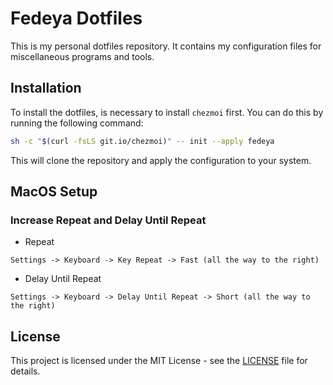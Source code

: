 # Fedeya Dotfiles

This is my personal dotfiles repository. It contains my configuration files for miscellaneous programs and tools.

## Installation

To install the dotfiles, is necessary to install `chezmoi` first. You can do this by running the following command:

```bash
sh -c "$(curl -fsLS git.io/chezmoi)" -- init --apply fedeya
```

This will clone the repository and apply the configuration to your system.

## MacOS Setup

### Increase Repeat and Delay Until Repeat

- Repeat

```
Settings -> Keyboard -> Key Repeat -> Fast (all the way to the right)
```

- Delay Until Repeat

```
Settings -> Keyboard -> Delay Until Repeat -> Short (all the way to the right)
```

## License

This project is licensed under the MIT License - see the [LICENSE](LICENSE) file for details.
